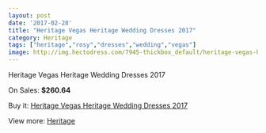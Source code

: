 ```yaml
---
layout: post
date: '2017-02-28'
title: "Heritage Vegas Heritage Wedding Dresses 2017"
category: Heritage
tags: ["heritage","rosy","dresses","wedding","vegas"]
image: http://img.hectodress.com/7945-thickbox_default/heritage-vegas-heritage-wedding-dresses-2013.jpg
---
```

Heritage Vegas Heritage Wedding Dresses 2017

On Sales: **$260.64**
<a href="https://www.hectodress.com/heritage/3982-heritage-vegas-heritage-wedding-dresses-2013.html"><amp-img layout="responsive" width="600" height="600" src="//img.hectodress.com/7945-thickbox_default/heritage-vegas-heritage-wedding-dresses-2013.jpg" alt="Heritage Vegas Heritage Wedding Dresses 2017 0" /></a>
<a href="https://www.hectodress.com/heritage/3982-heritage-vegas-heritage-wedding-dresses-2013.html"><amp-img layout="responsive" width="600" height="600" src="//img.hectodress.com/7947-thickbox_default/heritage-vegas-heritage-wedding-dresses-2013.jpg" alt="Heritage Vegas Heritage Wedding Dresses 2017 1" /></a>
<a href="https://www.hectodress.com/heritage/3982-heritage-vegas-heritage-wedding-dresses-2013.html"><amp-img layout="responsive" width="600" height="600" src="//img.hectodress.com/7946-thickbox_default/heritage-vegas-heritage-wedding-dresses-2013.jpg" alt="Heritage Vegas Heritage Wedding Dresses 2017 2" /></a>

Buy it: [Heritage Vegas Heritage Wedding Dresses 2017](https://www.hectodress.com/heritage/3982-heritage-vegas-heritage-wedding-dresses-2013.html "Heritage Vegas Heritage Wedding Dresses 2017")

View more: [Heritage](https://www.hectodress.com/70-heritage "Heritage")